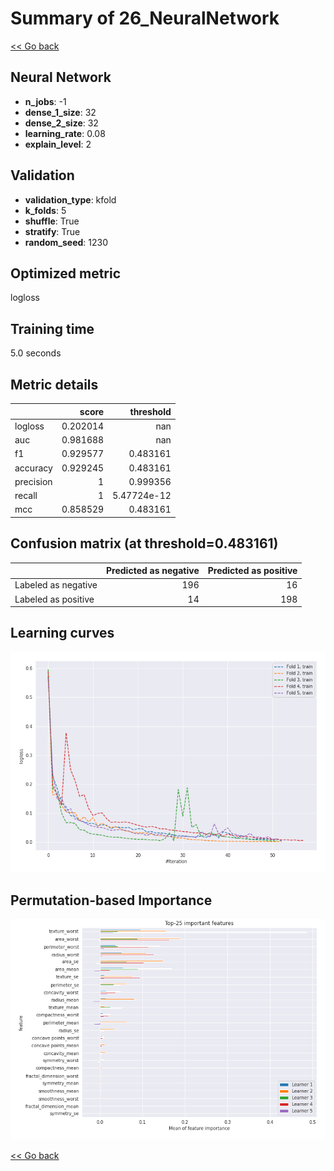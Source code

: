 # Summary of 26_NeuralNetwork

[<< Go back](../README.md)


## Neural Network
- **n_jobs**: -1
- **dense_1_size**: 32
- **dense_2_size**: 32
- **learning_rate**: 0.08
- **explain_level**: 2

## Validation
 - **validation_type**: kfold
 - **k_folds**: 5
 - **shuffle**: True
 - **stratify**: True
 - **random_seed**: 1230

## Optimized metric
logloss

## Training time

5.0 seconds

## Metric details
|           |    score |     threshold |
|:----------|---------:|--------------:|
| logloss   | 0.202014 | nan           |
| auc       | 0.981688 | nan           |
| f1        | 0.929577 |   0.483161    |
| accuracy  | 0.929245 |   0.483161    |
| precision | 1        |   0.999356    |
| recall    | 1        |   5.47724e-12 |
| mcc       | 0.858529 |   0.483161    |


## Confusion matrix (at threshold=0.483161)
|                     |   Predicted as negative |   Predicted as positive |
|:--------------------|------------------------:|------------------------:|
| Labeled as negative |                     196 |                      16 |
| Labeled as positive |                      14 |                     198 |

## Learning curves
![Learning curves](learning_curves.png)

## Permutation-based Importance
![Permutation-based Importance](permutation_importance.png)

[<< Go back](../README.md)
